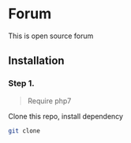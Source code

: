 # Forum

This is open source forum

## Installation

### Step 1.

>Require php7

Clone this repo, install dependency

```bash
git clone 
